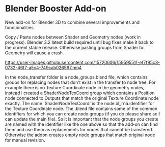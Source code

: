 # Blender Booster Add-on
New add-on for Blender 3D to combine several improvements and functionalities.

Copy / Paste nodes between Shader and Geometry nodes (work in progress). Blender 3.2 latest build required until bug fixes make it back to the current stable release. Otherwise pasting groups from Shader to Geometry will cause a crash.

https://user-images.githubusercontent.com/15720606/159595511-ef7f95c3-0732-46f7-a5c4-749cab026567.mp4

In the node_transfer folder is a node_groups.blend file, which contains groups for replacing nodes that don't exist in the transfer to node tree. For example there is no Texture Coordinate node in the geometry nodes,
instead I created a ShaderNodeTexCoord group which contains a Position node connected to Outputs that match the original Texture Coordinate node exactly. The name 'ShaderNodeTexCoord' is the node.bl_rna.identifier for the
Texture Coordinate node. The .blend file contains some of the common identifiers for which you can create node groups (if you do please share so I can update the main file). So it is important that the 
node groups you create are named with the identifier like the one above so that the add-on can find them and use them as replacements for nodes that cannot be transfered. Otherwise the addon creates empty node groups that
match original node for manual revision.